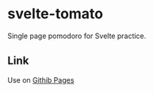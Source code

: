 # svelte-tomato

Single page pomodoro for Svelte practice.

## Link
Use on [Githib Pages](https://gallmond.github.io/svelte-tomato/)
